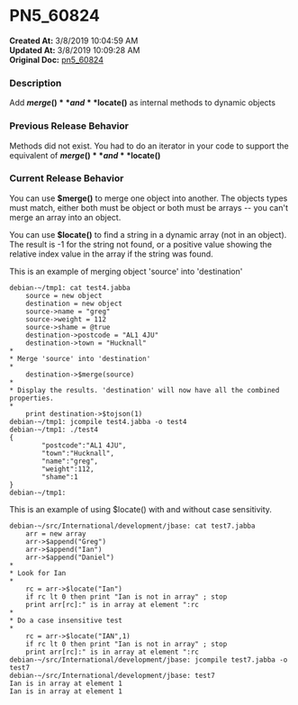 # PN5_60824

**Created At:** 3/8/2019 10:04:59 AM  
**Updated At:** 3/8/2019 10:09:28 AM  
**Original Doc:** [pn5_60824](https://docs.jbase.com/5-7-2-release-notes/pn5_60824)  


### Description

Add **$merge()**and**$locate()** as internal methods to dynamic objects



### Previous Release Behavior

Methods did not exist. You had to do an iterator in your code to support the equivalent of **$merge()** and **$locate()**



### Current Release Behavior

You can use **$merge()** to merge one object into another. The objects types must match, either both must be object or both must be arrays -- you can't merge an array into an object.

You can use **$locate()** to find a string in a dynamic array (not in an object). The result is -1 for the string not found, or a positive value showing the relative index value in the array if the string was found.

This is an example of merging object 'source' into 'destination'



```
debian-~/tmp1: cat test4.jabba
    source = new object
    destination = new object
    source->name = "greg"
    source->weight = 112
    source->shame = @true
    destination->postcode = "AL1 4JU"
    destination->town = "Hucknall"
*
* Merge 'source' into 'destination'
*
    destination->$merge(source)
*
* Display the results. 'destination' will now have all the combined properties.
*
    print destination->$tojson(1)
debian-~/tmp1: jcompile test4.jabba -o test4
debian-~/tmp1: ./test4
{
        "postcode":"AL1 4JU",
        "town":"Hucknall",
        "name":"greg",
        "weight":112,
        "shame":1
}
debian-~/tmp1: 
```

This is an example of using $locate() with and without case sensitivity.

```
debian-~/src/International/development/jbase: cat test7.jabba
    arr = new array
    arr->$append("Greg")
    arr->$append("Ian")
    arr->$append("Daniel")
*
* Look for Ian
*
    rc = arr->$locate("Ian")
    if rc lt 0 then print "Ian is not in array" ; stop
    print arr[rc]:" is in array at element ":rc
*
* Do a case insensitive test
*
    rc = arr->$locate("IAN",1)
    if rc lt 0 then print "Ian is not in array" ; stop
    print arr[rc]:" is in array at element ":rc
debian-~/src/International/development/jbase: jcompile test7.jabba -o test7
debian-~/src/International/development/jbase: test7
Ian is in array at element 1
Ian is in array at element 1
```
